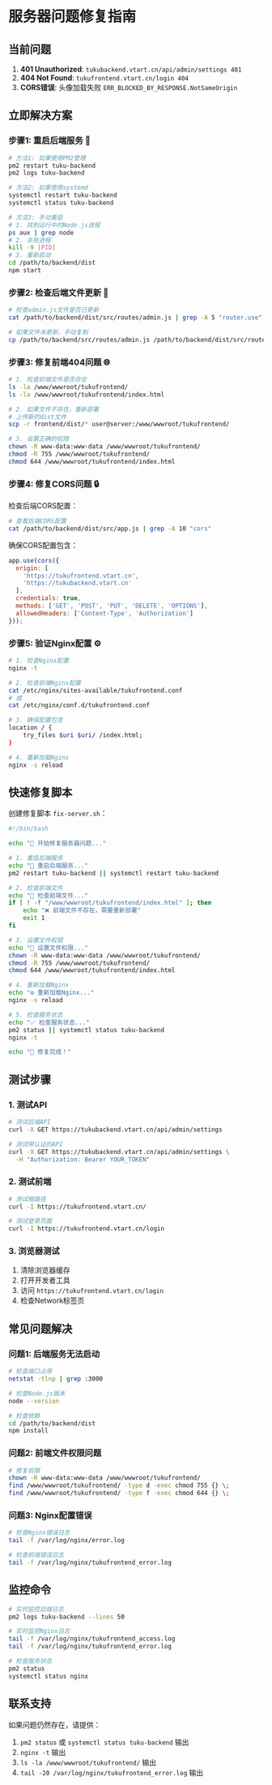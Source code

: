 # 服务器问题修复指南

## 当前问题
1. **401 Unauthorized**: `tukubackend.vtart.cn/api/admin/settings 401`
2. **404 Not Found**: `tukufrontend.vtart.cn/login 404`
3. **CORS错误**: 头像加载失败 `ERR_BLOCKED_BY_RESPONSE.NotSameOrigin`

## 立即解决方案

### 步骤1: 重启后端服务 🔄

```bash
# 方法1: 如果使用PM2管理
pm2 restart tuku-backend
pm2 logs tuku-backend

# 方法2: 如果使用systemd
systemctl restart tuku-backend
systemctl status tuku-backend

# 方法3: 手动重启
# 1. 找到运行中的Node.js进程
ps aux | grep node
# 2. 杀死进程
kill -9 [PID]
# 3. 重新启动
cd /path/to/backend/dist
npm start
```

### 步骤2: 检查后端文件更新 📁

```bash
# 检查admin.js文件是否已更新
cat /path/to/backend/dist/src/routes/admin.js | grep -A 5 "router.use"

# 如果文件未更新，手动复制
cp /path/to/backend/src/routes/admin.js /path/to/backend/dist/src/routes/admin.js
```

### 步骤3: 修复前端404问题 🌐

```bash
# 1. 检查前端文件是否存在
ls -la /www/wwwroot/tukufrontend/
ls -la /www/wwwroot/tukufrontend/index.html

# 2. 如果文件不存在，重新部署
# 上传新的dist文件
scp -r frontend/dist/* user@server:/www/wwwroot/tukufrontend/

# 3. 设置正确的权限
chown -R www-data:www-data /www/wwwroot/tukufrontend/
chmod -R 755 /www/wwwroot/tukufrontend/
chmod 644 /www/wwwroot/tukufrontend/index.html
```

### 步骤4: 修复CORS问题 🔒

检查后端CORS配置：

```bash
# 查看后端CORS配置
cat /path/to/backend/dist/src/app.js | grep -A 10 "cors"
```

确保CORS配置包含：
```javascript
app.use(cors({
  origin: [
    'https://tukufrontend.vtart.cn',
    'https://tukubackend.vtart.cn'
  ],
  credentials: true,
  methods: ['GET', 'POST', 'PUT', 'DELETE', 'OPTIONS'],
  allowedHeaders: ['Content-Type', 'Authorization']
}));
```

### 步骤5: 验证Nginx配置 ⚙️

```bash
# 1. 检查Nginx配置
nginx -t

# 2. 检查前端Nginx配置
cat /etc/nginx/sites-available/tukufrontend.conf
# 或
cat /etc/nginx/conf.d/tukufrontend.conf

# 3. 确保配置包含
location / {
    try_files $uri $uri/ /index.html;
}

# 4. 重新加载Nginx
nginx -s reload
```

## 快速修复脚本

创建修复脚本 `fix-server.sh`：

```bash
#!/bin/bash

echo "🔧 开始修复服务器问题..."

# 1. 重启后端服务
echo "📡 重启后端服务..."
pm2 restart tuku-backend || systemctl restart tuku-backend

# 2. 检查前端文件
echo "📁 检查前端文件..."
if [ ! -f "/www/wwwroot/tukufrontend/index.html" ]; then
    echo "❌ 前端文件不存在，需要重新部署"
    exit 1
fi

# 3. 设置文件权限
echo "🔐 设置文件权限..."
chown -R www-data:www-data /www/wwwroot/tukufrontend/
chmod -R 755 /www/wwwroot/tukufrontend/
chmod 644 /www/wwwroot/tukufrontend/index.html

# 4. 重新加载Nginx
echo "⚙️ 重新加载Nginx..."
nginx -s reload

# 5. 检查服务状态
echo "✅ 检查服务状态..."
pm2 status || systemctl status tuku-backend
nginx -t

echo "🎉 修复完成！"
```

## 测试步骤

### 1. 测试API
```bash
# 测试后端API
curl -X GET https://tukubackend.vtart.cn/api/admin/settings

# 测试带认证的API
curl -X GET https://tukubackend.vtart.cn/api/admin/settings \
  -H "Authorization: Bearer YOUR_TOKEN"
```

### 2. 测试前端
```bash
# 测试根路径
curl -I https://tukufrontend.vtart.cn/

# 测试登录页面
curl -I https://tukufrontend.vtart.cn/login
```

### 3. 浏览器测试
1. 清除浏览器缓存
2. 打开开发者工具
3. 访问 `https://tukufrontend.vtart.cn/login`
4. 检查Network标签页

## 常见问题解决

### 问题1: 后端服务无法启动
```bash
# 检查端口占用
netstat -tlnp | grep :3000

# 检查Node.js版本
node --version

# 检查依赖
cd /path/to/backend/dist
npm install
```

### 问题2: 前端文件权限问题
```bash
# 修复权限
chown -R www-data:www-data /www/wwwroot/tukufrontend/
find /www/wwwroot/tukufrontend/ -type d -exec chmod 755 {} \;
find /www/wwwroot/tukufrontend/ -type f -exec chmod 644 {} \;
```

### 问题3: Nginx配置错误
```bash
# 检查Nginx错误日志
tail -f /var/log/nginx/error.log

# 检查前端错误日志
tail -f /var/log/nginx/tukufrontend_error.log
```

## 监控命令

```bash
# 实时监控后端日志
pm2 logs tuku-backend --lines 50

# 实时监控Nginx日志
tail -f /var/log/nginx/tukufrontend_access.log
tail -f /var/log/nginx/tukufrontend_error.log

# 检查服务状态
pm2 status
systemctl status nginx
```

## 联系支持

如果问题仍然存在，请提供：
1. `pm2 status` 或 `systemctl status tuku-backend` 输出
2. `nginx -t` 输出
3. `ls -la /www/wwwroot/tukufrontend/` 输出
4. `tail -20 /var/log/nginx/tukufrontend_error.log` 输出



